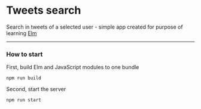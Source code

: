 # Tweets search

Search in tweets of a selected user - simple app created for purpose of learning [Elm](elm-lang.org)

-----------------------------------

### How to start
  
  First, build Elm and JavaScript modules to one bundle
    
    npm run build
  
  Second, start the server
  
    npm run start
